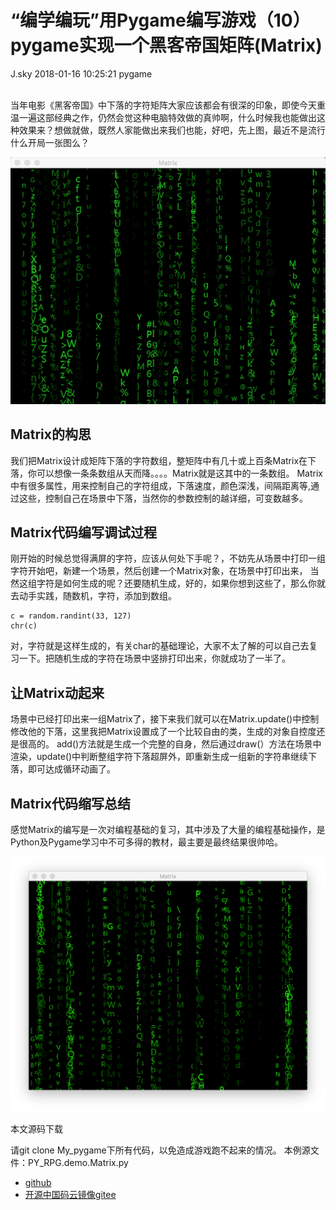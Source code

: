 <div class="blog-article">
<h1 class="title">“编学编玩”用Pygame编写游戏（10）pygame实现一个黑客帝国矩阵(Matrix)</h1>
<span class="author">J.sky</span>
<span class="time">2018-01-16 10:25:21</span>
<span class="tag">pygame</span>
</div>
</br>

当年电影《黑客帝国》中下落的字符矩阵大家应该都会有很深的印象，即使今天重温一遍这部经典之作，仍然会觉这种电脑特效做的真帅啊，什么时候我也能做出这种效果来？想做就做，既然人家能做出来我们也能，好吧，先上图，最近不是流行什么开局一张图么？

![输入图片说明](assets/images/media/upload/2018/01/111.gif)

## Matrix的构思

我们把Matrix设计成矩阵下落的字符数组，整矩阵中有几十或上百条Matrix在下落，你可以想像一条条数组从天而降。。。。Matrix就是这其中的一条数组。
Matrix中有很多属性，用来控制自己的字符组成，下落速度，颜色深浅，间隔距离等,通过这些，控制自己在场景中下落，当然你的参数控制的越详细，可变数越多。

## Matrix代码编写调试过程

刚开始的时候总觉得满屏的字符，应该从何处下手呢？，不妨先从场景中打印一组字符开始吧，新建一个场景，然后创建一个Matrix对象，在场景中打印出来，
当然这组字符是如何生成的呢？还要随机生成，好的，如果你想到这些了，那么你就去动手实践，随数机，字符，添加到数组。

    c = random.randint(33, 127)
    chr(c)

对，字符就是这样生成的，有关char的基础理论，大家不太了解的可以自己去复习一下。把随机生成的字符在场景中竖排打印出来，你就成功了一半了。

## 让Matrix动起来

场景中已经打印出来一组Matrix了，接下来我们就可以在Matrix.update()中控制修改他的下落，这里我把Matrix设置成了一个比较自由的类，生成的对象自控度还是很高的。
add()方法就是生成一个完整的自身，然后通过draw(）方法在场景中渲染，update()中判断整组字符下落超屏外，即重新生成一组新的字符串继续下落，即可达成循环动画了。

## Matrix代码缩写总结

感觉Matrix的编写是一次对编程基础的复习，其中涉及了大量的编程基础操作，是Python及Pygame学习中不可多得的教材，最主要是最终结果很帅哈。

![输入图片说明](assets/images/media/upload/2018/01/Snip20180116_2.png)

本文源码下载

请git clone My_pygame下所有代码，以免造成游戏跑不起来的情况。 本例源文件：PY_RPG.demo.Matrix.py

+ [github](https://github.com/bosichong/My_pygame/tree/master/PY_RPG/demo)
+ [开源中国码云镜像gitee](https://gitee.com/J_Sky/My_pygame/tree/master/PY_RPG/demo)